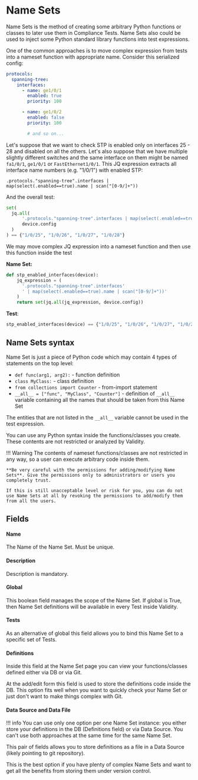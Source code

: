 # Name Sets

Name Sets is the method of creating some arbitrary Python functions or classes to later use them in Compliance Tests. Name Sets also could be used to inject some Python standard library functions into test expressions.

One of the common approaches is to move complex expression from tests into a nameset function with appropriate name.
Consider this serialized config:
```yaml
protocols:
  spanning-tree:
    interfaces:
      - name: ge1/0/1
        enabled: true
        priority: 100

      - name: ge1/0/2
        enabled: false
        priority: 100

        # and so on...
```

Let's suppose that we want to check STP is enabled only on interfaces 25 - 28 and disabled on all the others. Let's also suppose that we have multiple slightly different switches and the same interface on them might be named `fa1/0/1`, `ge1/0/1` or `FastEthernet1/0/1`.
This JQ expression extracts all interface name numbers (e.g. "1/0/1") with enabled STP:

`.protocols."spanning-tree".interfaces | map(select(.enabled==true).name | scan("[0-9/]+"))`

And the overall test:

```python
set(
  jq.all(
      '.protocols."spanning-tree".interfaces | map(select(.enabled==true).name | scan("[0-9/]+"))',
      device.config
  )
) == {"1/0/25", "1/0/26", "1/0/27", "1/0/28"}
```
We may move complex JQ expression into a nameset function and then use this function inside the test

**Name Set:**
```python
def stp_enabled_interfaces(device):
    jq_expression = (
      '.protocols."spanning-tree".interfaces'
      ' | map(select(.enabled==true).name | scan("[0-9/]+"))'
    )
    return set(jq.all(jq_expression, device.config))
```

**Test**:
```python
stp_enabled_interfaces(device) == {"1/0/25", "1/0/26", "1/0/27", "1/0/28"}
```

## Name Sets syntax

Name Set is just a piece of Python code which may contain 4 types of statements on the top level:

* `def func(arg1, arg2):` - function definition
* `class MyClass:` - class definition
* `from collections import Counter` - from-import statement
* `__all__ = ["func", "MyClass", "Counter"]` - definition of `__all__` variable containing all the names that should be taken from this Name Set

The entities that are not listed in the `__all__` variable cannot be used in the test expression.

You can use any Python syntax inside the functions/classes you create. These contents are not restricted or analyzed by Validity.

!!! Warning
    The contents of nameset functions/classes are not restricted in any way, so a user can execute arbitrary code inside them.

    **Be very careful with the permissions for adding/modifying Name Sets**. Give the permissions only to administrators or users you completely trust.

    If this is still unacceptable level or risk for you, you can do not use Name Sets at all by revoking the permissions to add/modify them from all the users.

## Fields

#### Name
The Name of the Name Set. Must be unique.

#### Description
Description is mandatory.

#### Global
This boolean field manages the scope of the Name Set. If global is True, then Name Set definitions will be available in every Test inside Validity.

#### Tests
As an alternative of global this field allows you to bind this Name Set to a specific set of Tests.

#### Definitions
Inside this field at the Name Set page you can view your functions/classes defined either via DB or via Git.

At the add/edit form this field is used to store the definitions code inside the DB.
This option fits well when you want to quickly check your Name Set or just don't want to make things complex with Git.

#### Data Source and Data File

!!! info
    You can use only one option per one Name Set instance: you either store your definitions in the DB (Definitions field) or via Data Source. You can't use both approaches at the same time for the same Name Set.

This pair of fields allows you to store definitions as a file in a Data Source (likely pointing to git repository).

This is the best option if you have plenty of complex Name Sets and want to get all the benefits from storing them under version control.
